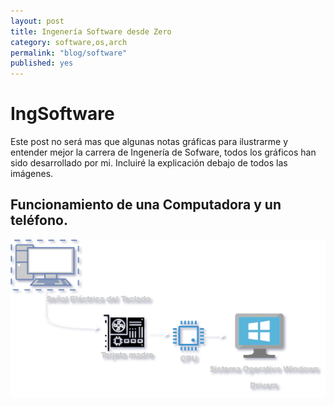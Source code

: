```yaml
---
layout: post
title: Ingenería Software desde Zero
category: software,os,arch
permalink: "blog/software"
published: yes
---
```


# IngSoftware

Este post no será mas que algunas notas gráficas  para ilustrarme y entender mejor la carrera  de Ingenería de Sofware, todos los gráficos han sido desarrollado por mi. Incluiré la explicación debajo de todos las imágenes.

## Funcionamiento de una Computadora y un teléfono.
<img class="differentSize55" src="/assets/img/DiagramPC.png" alt="Foto1" style="margin:auto; display:block;">



